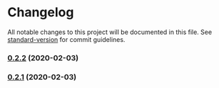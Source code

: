 # Changelog

All notable changes to this project will be documented in this file. See [standard-version](https://github.com/conventional-changelog/standard-version) for commit guidelines.

### [0.2.2](https://gitlab.tandashi.de///compare/v0.2.1...v0.2.2) (2020-02-03)

### [0.2.1](https://gitlab.tandashi.de///compare/v0.0.1-a...v0.2.1) (2020-02-03)

